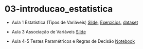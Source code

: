 # 03-introducao_estatistica

* Aula 1 Estatística (Tipos de Variáveis) [Slide](https://github.com/ai2-education-fiep-turma-5/03-introducao_estatistica/blob/main/slides/aula1-estatistica.pdf), [Exercícios](https://github.com/ai2-education-fiep-turma-5/03-introducao_estatistica/blob/main/src/Análise_Descritiva.ipynb), [dataset](https://github.com/ai2-education-fiep-turma-5/03-introducao_estatistica/blob/main/src/dados.csv)


* Aula 3 Associação de Variáveis [Slide](https://github.com/ai2-education-fiep-turma-5/03-introducao_estatistica/blob/main/slides/aula3-associacoes.pdf)

* Aula 4-5 Testes Paramétricos e Regras de Decisão [Notebook](https://github.com/ai2-education-fiep-turma-5/03-introducao_estatistica/blob/main/src/Estatistica_3.ipynb)